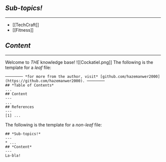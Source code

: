 ## *Sub-topics!*
---
* [[TechCraft]]
* [[Fitness]]
## *Content*
---
Welcome to *THE* knowledge base!
![[Cockatiel.png]]
The following is the template for a *leaf* file:

```
──────── *for more from the author, visit* [github.com/hazemanwer2000](https://github.com/hazemanwer2000). ────────
## *Table of Contents*
...
## Content
---
...
## References
---
[1] ...
```

The following is the template for a *non-leaf* file:

```
## *Sub-topics!*
---
* ...
## *Content*
---
La-bla!
```